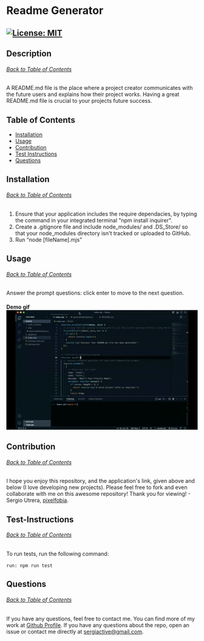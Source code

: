 # Readme Generator
  [![License: MIT](https://img.shields.io/badge/License-MIT-yellow.svg)](https://opensource.org/licenses/MIT)
----
## Description
###### [Back to Table of Contents](#Table-of-Contents)
A README.md file is the place where a project creator communicates with the future users and explains how their project works. Having a great README.md file is crucial to your projects future success.

## Table of Contents
- [Installation](#installation)
- [Usage](#usage)
- [Contribution](#contribution)
- [Test Instructions](#tests)
- [Questions](#questions)

## Installation
###### [Back to Table of Contents](#Table-of-Contents)
1.  Ensure that your application includes the require dependacies, by typing the command in your integrated terminal "npm install inquirer".
2.  Create a .gitignore file and include node_modules/ and .DS_Store/ so that your node_modules directory isn't tracked or uploaded to GitHub.
3.  Run “node [fileName].mjs”

## Usage
###### [Back to Table of Contents](#Table-of-Contents)
Answer the prompt questions: click enter to move to the next question.
#### Demo gif ![Alt text](assets/Readme-Generator.gif)

## Contribution
###### [Back to Table of Contents](#Table-of-Contents)
I hope you enjoy this repository, and the application's link, given above and below (I love developing new projects).  Please feel free to fork and even collaborate with me on this awesome repository!  Thank you for viewing! - Sergio Utrera, [pixelfobia](https://github.com/pixelfobia).

## Test-Instructions
###### [Back to Table of Contents](#Table-of-Contents)
To run tests, run the following command:
```
run: npm run test
```

## Questions
###### [Back to Table of Contents](#Table-of-Contents)
If you have any questions, feel free to contact me.
You can find more of my work at [Github Profile](https://github.com/pixelfobia).
If you have any questions about the repo, open an issue or contact me directly at sergiactive@gmail.com.

